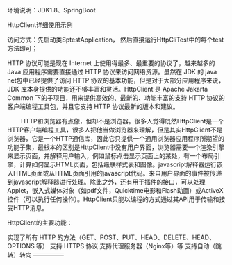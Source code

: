 环境说明：JDK1.8、SpringBoot

HttpClient详细使用示例

访问方式：先启动类SptestApplication，
        然后直接运行HttpCliTest中的每个test方法即可；
        
        
        
HTTP 协议可能是现在 Internet 上使用得最多、最重要的协议了，越来越多的 Java 应用程序需要直接通过 HTTP 协议来访问网络资源。虽然在 JDK 的 java net包中已经提供了访问 HTTP 协议的基本功能，但是对于大部分应用程序来说，JDK 库本身提供的功能还不够丰富和灵活。HttpClient 是 Apache Jakarta Common 下的子项目，用来提供高效的、最新的、功能丰富的支持 HTTP 协议的客户端编程工具包，并且它支持 HTTP 协议最新的版本和建议。

        HTTP和浏览器有点像，但却不是浏览器。很多人觉得既然HttpClient是一个HTTP客户端编程工具，很多人把他当做浏览器来理解，但是其实HttpClient不是浏览器，它是一个HTTP通信库，因此它只提供一个通用浏览器应用程序所期望的功能子集，最根本的区别是HttpClient中没有用户界面，浏览器需要一个渲染引擎来显示页面，并解释用户输入，例如鼠标点击显示页面上的某处，有一个布局引擎，计算如何显示HTML页面，包括级联样式表和图像。javascript解释器运行嵌入HTML页面或从HTML页面引用的javascript代码。来自用户界面的事件被传递到javascript解释器进行处理。除此之外，还有用于插件的接口，可以处理Applet，嵌入式媒体对象（如pdf文件，Quicktime电影和Flash动画）或ActiveX控件（可以执行任何操作）。HttpClient只能以编程的方式通过其API用于传输和接受HTTP消息。

HttpClient的主要功能：

实现了所有 HTTP 的方法（GET、POST、PUT、HEAD、DELETE、HEAD、OPTIONS 等）
支持 HTTPS 协议
支持代理服务器（Nginx等）等
支持自动（跳转）转向
—————